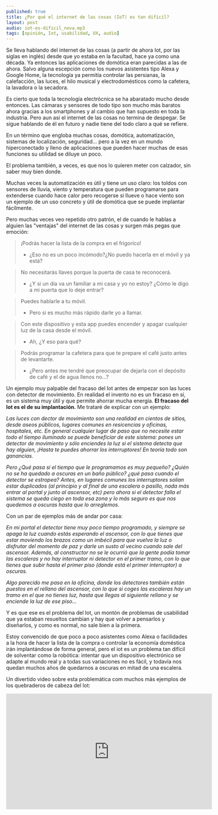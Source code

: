 ```yaml
---
published: true
title: ¿Por qué el internet de las cosas (IoT) es tan difícil?
layout: post
audio: iot-es-dificil_nova.mp3
tags: [opinión, Iot, usabilidad, UX, audio]
---
```


Se lleva hablando del internet de las cosas (a partir de ahora Iot, por las siglas en inglés) desde que yo estaba en la facultad, hace ya como una década. Ya entonces las aplicaciones de domótica eran parecidas a las de ahora. Salvo alguna escepción como los nuevos asistentes tipo Alexa y Google Home, la tecnología ya permitía controlar las persianas, la calefacción, las luces, el hilo musical y electrodomésticos como la cafetera, la lavadora o la secadora.

Es cierto que toda la tecnología electrócnica se ha abaratado mucho desde entonces. Las cámaras y sensores de todo tipo son mucho más baratos ahora gracias a los smartphones y al cambio que han supuesto en toda la industria. Pero aun así el internet de las cosas no termina de despegar. Se sigue hablando de él en futuro y nadie tiene del todo claro a qué se refiere.

En un término que engloba muchas cosas, domótica, automatización, sistemas de localización, seguridad... pero a la vez en un mundo hiperconectado y lleno de aplicaciones que pueden hacer muchas de esas funciones su utilidad se diluye un poco.

El problema también, a veces, es que nos lo quieren meter con calzador, sin saber muy bien donde.

Muchas veces la automatización es útil y tiene un uso claro: los toldos con sensores de lluvia, viento y temperatura que pueden programarse para extenderse cuando hace calor pero recogerse si llueve o hace viento son un ejemplo de un uso concreto y útil de domótica que se puede implantar fácilmente.

Pero muchas veces veo repetido otro patrón, el de cuando le hablas a alguien las "ventajas" del internet de las cosas y surgen más pegas que emoción:

> ¡Podrás hacer la lista de la compra en el frigoríco!
>
> - ¿Eso no es un poco incómodo?¿No puedo hacerla en el móvil y ya está?

> No necesitarás llaves porque la puerta de casa te reconocerá.
>
> - ¿Y si un día va un familiar a mi casa y yo no estoy? ¿Cómo le digo a mi puerta que lo deje entrar?

> Puedes hablarle a tu móvil.
>
> - Pero si es mucho más rápido darle yo a llamar.

> Con este dispositivo y esta app puedes encender y apagar cualquier luz de la casa desde el móvil.
>
> - Ah, ¿Y eso para qué?

> Podrás programar la cafetera para que te prepare el café justo antes de levantarte.
>
> - ¿Pero antes me tendré que preocupar de dejarla con el depósito de café y el de agua llenos no...?

Un ejemplo muy palpable del fracaso del Iot antes de empezar son las luces con detector de movimiento. En realidad el invento no es un fracaso en sí, es un sistema muy útil y que permite ahorrar mucha energía. **El fracaso del Iot es el de su implantación.** Me trataré de explicar con un ejemplo:

_Las luces con dector de movimiento son una realidad en cientos de sitios, desde aseos públicos, lugares comunes en resicencias y oficinas, hospitales, etc. En general cualquier lugar de paso que no necesite estar todo el tiempo iluminado se puede beneficiar de este sistema: pones un detector de movimiento y sólo enciendes la luz si el sistema detecta que hay alguien, ¡Hasta te puedes ahorrar los interruptores! En teoría todo son ganancias._

_Pero ¿Qué pasa si el tiempo que le programamos es muy pequeño? ¿Quién no se ha quedado a oscuras en un baño público? ¿qué pasa cuando el detector se estropea? Antes, en lugares comunes los interruptores solían estar duplicados (al principio y al final de una escalera o pasillo, nada más entrar al portal y junto al ascensor, etc) pero ahora si el detector falla el sistema se queda ciego en toda esa zona y lo más seguro es que nos quedemos a oscuras hasta que lo arreglemos._

Con un par de ejemplos más de andar por casa:

_En mi portal el detector tiene muy poco tiempo programado, y siempre se apaga la luz cuando estás esperando el ascensor, con lo que tienes que estar moviendo los brazos como un imbécil para que vuelva la luz o disfrutar del momento de paz y darle un susto al vecino cuando sale del ascensor. Además, al constructor no se le ocurrió que la gente podía tomar las escaleras y no hay interruptor ni detector en el primer tramo, con lo que tienes que subir hasta el primer piso (donde está el primer interruptor) a oscuras._

_Algo parecido me pasa en la oficina, donde los detectores también están puestos en el rellano del ascensor, con lo que si coges las escaleras hay un tramo en el que no tienes luz, hasta que llegas al siguiente rellano y se enciende la luz de ese piso..._

Y es que ese es el problema del Iot, un montón de problemas de usabilidad que ya estaban resueltos cambian y hay que volver a pensarlos y diseñarlos, y como es normal, no sale bien a la primera.

Estoy convencido de que poco a poco asistentes como Alexa o facilidades a la hora de hacer la lista de la compra o controlar la economía doméstica irán implantándose de forma general, pero el iot es un problema tan difícil de solventar como la robótica: intentar que un dispositivo electrónico se adapte al mundo real y a todas sus variaciones no es fácil, y todavía nos quedan muchos años de quedarnos a oscuras en mitad de una escalera.

Un divertido video sobre esta problemática com muchos más ejemplos de los quebraderos de cabeza del Iot:

<iframe width="560" height="315" src="https://www.youtube-nocookie.com/embed/S7JUMT66VXo?rel=0" frameborder="0" allowfullscreen></iframe
